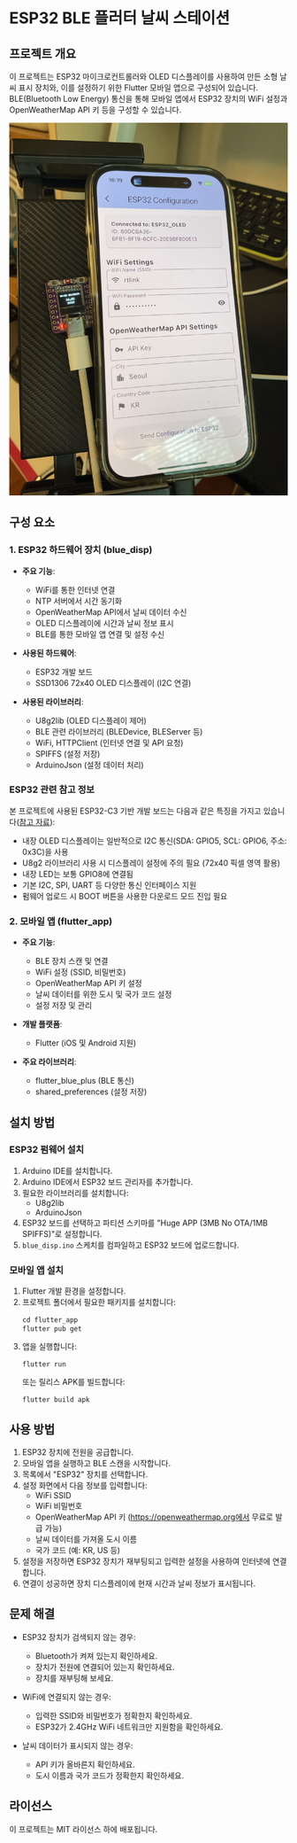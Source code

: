 # ESP32 BLE 플러터 날씨 스테이션

## 프로젝트 개요

이 프로젝트는 ESP32 마이크로컨트롤러와 OLED 디스플레이를 사용하여 만든 소형 날씨 표시 장치와, 이를 설정하기 위한 Flutter 모바일 앱으로 구성되어 있습니다. BLE(Bluetooth Low Energy) 통신을 통해 모바일 앱에서 ESP32 장치의 WiFi 설정과 OpenWeatherMap API 키 등을 구성할 수 있습니다.

![ESP32 날씨 스테이션](IMG_0253.png)

## 구성 요소

### 1. ESP32 하드웨어 장치 (blue_disp)

- **주요 기능**:
  - WiFi를 통한 인터넷 연결
  - NTP 서버에서 시간 동기화
  - OpenWeatherMap API에서 날씨 데이터 수신
  - OLED 디스플레이에 시간과 날씨 정보 표시
  - BLE를 통한 모바일 앱 연결 및 설정 수신

- **사용된 하드웨어**:
  - ESP32 개발 보드
  - SSD1306 72x40 OLED 디스플레이 (I2C 연결)

- **사용된 라이브러리**:
  - U8g2lib (OLED 디스플레이 제어)
  - BLE 관련 라이브러리 (BLEDevice, BLEServer 등)
  - WiFi, HTTPClient (인터넷 연결 및 API 요청)
  - SPIFFS (설정 저장)
  - ArduinoJson (설정 데이터 처리)

### ESP32 관련 참고 정보

본 프로젝트에 사용된 ESP32-C3 기반 개발 보드는 다음과 같은 특징을 가지고 있습니다([참고 자료](https://emalliab.wordpress.com/2025/02/12/esp32-c3-0-42-oled/)):

- 내장 OLED 디스플레이는 일반적으로 I2C 통신(SDA: GPIO5, SCL: GPIO6, 주소: 0x3C)을 사용
- U8g2 라이브러리 사용 시 디스플레이 설정에 주의 필요 (72x40 픽셀 영역 활용)
- 내장 LED는 보통 GPIO8에 연결됨
- 기본 I2C, SPI, UART 등 다양한 통신 인터페이스 지원
- 펌웨어 업로드 시 BOOT 버튼을 사용한 다운로드 모드 진입 필요

### 2. 모바일 앱 (flutter_app)

- **주요 기능**:
  - BLE 장치 스캔 및 연결
  - WiFi 설정 (SSID, 비밀번호)
  - OpenWeatherMap API 키 설정
  - 날씨 데이터를 위한 도시 및 국가 코드 설정
  - 설정 저장 및 관리

- **개발 플랫폼**:
  - Flutter (iOS 및 Android 지원)

- **주요 라이브러리**:
  - flutter_blue_plus (BLE 통신)
  - shared_preferences (설정 저장)

## 설치 방법

### ESP32 펌웨어 설치

1. Arduino IDE를 설치합니다.
2. Arduino IDE에서 ESP32 보드 관리자를 추가합니다.
3. 필요한 라이브러리를 설치합니다:
   - U8g2lib
   - ArduinoJson
4. ESP32 보드를 선택하고 파티션 스키마를 "Huge APP (3MB No OTA/1MB SPIFFS)"로 설정합니다.
5. `blue_disp.ino` 스케치를 컴파일하고 ESP32 보드에 업로드합니다.

### 모바일 앱 설치

1. Flutter 개발 환경을 설정합니다.
2. 프로젝트 폴더에서 필요한 패키지를 설치합니다:
   ```
   cd flutter_app
   flutter pub get
   ```
3. 앱을 실행합니다:
   ```
   flutter run
   ```
   또는 릴리스 APK를 빌드합니다:
   ```
   flutter build apk
   ```

## 사용 방법

1. ESP32 장치에 전원을 공급합니다.
2. 모바일 앱을 실행하고 BLE 스캔을 시작합니다.
3. 목록에서 "ESP32" 장치를 선택합니다.
4. 설정 화면에서 다음 정보를 입력합니다:
   - WiFi SSID
   - WiFi 비밀번호
   - OpenWeatherMap API 키 (https://openweathermap.org에서 무료로 발급 가능)
   - 날씨 데이터를 가져올 도시 이름
   - 국가 코드 (예: KR, US 등)
5. 설정을 저장하면 ESP32 장치가 재부팅되고 입력한 설정을 사용하여 인터넷에 연결합니다.
6. 연결이 성공하면 장치 디스플레이에 현재 시간과 날씨 정보가 표시됩니다.

## 문제 해결

- ESP32 장치가 검색되지 않는 경우:
  - Bluetooth가 켜져 있는지 확인하세요.
  - 장치가 전원에 연결되어 있는지 확인하세요.
  - 장치를 재부팅해 보세요.

- WiFi에 연결되지 않는 경우:
  - 입력한 SSID와 비밀번호가 정확한지 확인하세요.
  - ESP32가 2.4GHz WiFi 네트워크만 지원함을 확인하세요.

- 날씨 데이터가 표시되지 않는 경우:
  - API 키가 올바른지 확인하세요.
  - 도시 이름과 국가 코드가 정확한지 확인하세요.

## 라이선스

이 프로젝트는 MIT 라이선스 하에 배포됩니다.